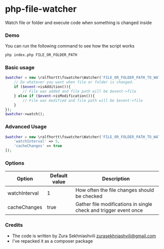 # php-file-watcher
Watch file or folder and execute code when something is changed inside

### Demo
You can run the following command to see how the script works

```sh
php index.php FILE_OR_FOLDER_PATH
```

### Basic usage

```php
$watcher = new \ralfhortt\fswatcher\Watcher('FILE_OR_FOLDER_PATH_TO_WATCH', function ($event) {
    // Do whatever you want when file or folder is changed.
    if ($event->isAddition()){
        // File was added and file path will be $event->file
    } else if ($event->isModification()){
        // File was modified and file path will be $event->file
    }
});
$watcher->watch();
```

### Advanced Usage

```php
$watcher = new \ralfhortt\fswatcher\Watcher('FILE_OR_FOLDER_PATH_TO_WATCH', 'callback', [
    'watchInterval' => 5,
    'cacheChanges' => true
]);
```

### Options

| Option        | Default value | Description                                                      |
|---------------|---------------|------------------------------------------------------------------|
| watchInterval | 1             | How often the file changes should be checked                     |
| cacheChanges  | true          | Gather file modifications in single check and trigger event once |


### Credits

* The code is written by Zura Sekhniashvili <zurasekhniashvili@gmail.com>
* I've repacked it as a composer package
